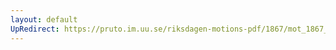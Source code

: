 ```yaml
---
layout: default
UpRedirect: https://pruto.im.uu.se/riksdagen-motions-pdf/1867/mot_1867__ak__153/mot_1867__ak__153-005.pdf
---
```

